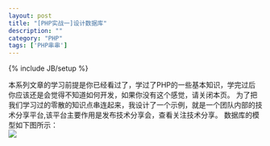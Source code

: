 ```yaml
---
layout: post
title: "[PHP实战一]设计数据库"
description: ""
category: "PHP"
tags: ['PHP串串']
---
```

{% include JB/setup %}

本系列文章的学习前提是你已经看过了，学过了PHP的一些基本知识，学完过后你应该还是会觉得不知道如何开发，如果你没有这个感觉，请关闭本页。
为了把我们学习过的零散的知识点串连起来，我设计了一个示例，就是一个团队内部的技术分享平台,该平台主要作用是发布技术分享会，查看关注技术分享。
  数据库的模型如下图所示：  
<img src="{{ site.attachment }}/posts/2015-04-24-phpstudylist_StudyListModel.png"/>






